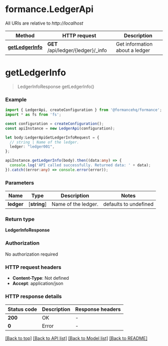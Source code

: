 # formance.LedgerApi

All URIs are relative to *http://localhost*

Method | HTTP request | Description
------------- | ------------- | -------------
[**getLedgerInfo**](LedgerApi.md#getLedgerInfo) | **GET** /api/ledger/{ledger}/_info | Get information about a ledger


# **getLedgerInfo**
> LedgerInfoResponse getLedgerInfo()


### Example


```typescript
import { LedgerApi, createConfiguration } from '@formancehq/formance';
import * as fs from 'fs';

const configuration = createConfiguration();
const apiInstance = new LedgerApi(configuration);

let body:LedgerApiGetLedgerInfoRequest = {
  // string | Name of the ledger.
  ledger: "ledger001",
};

apiInstance.getLedgerInfo(body).then((data:any) => {
  console.log('API called successfully. Returned data: ' + data);
}).catch((error:any) => console.error(error));
```


### Parameters

Name | Type | Description  | Notes
------------- | ------------- | ------------- | -------------
 **ledger** | [**string**] | Name of the ledger. | defaults to undefined


### Return type

**LedgerInfoResponse**

### Authorization

No authorization required

### HTTP request headers

 - **Content-Type**: Not defined
 - **Accept**: application/json


### HTTP response details
| Status code | Description | Response headers |
|-------------|-------------|------------------|
**200** | OK |  -  |
**0** | Error |  -  |

[[Back to top]](#) [[Back to API list]](README.md#documentation-for-api-endpoints) [[Back to Model list]](README.md#documentation-for-models) [[Back to README]](README.md)

